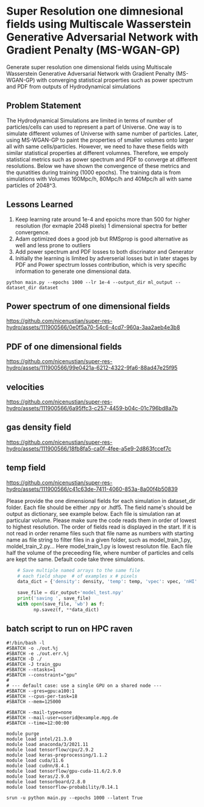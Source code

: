 # Super Resolution one dimnesional fields using Multiscale Wasserstein Generative Adversarial Network with Gradient Penalty (MS-WGAN-GP)

Generate super resolution one dimensional fields using Multiscale Wasserstein Generative Adversarial Network with Gradient Penalty (MS-WGAN-GP) with converging statistical properties such as power spectrum and PDF from outputs of Hydrodynamical simulations 

## Problem Statement

The Hydrodynamical Simulations are limited in terms of number of particles/cells can used to represent a part of Universe. One way is to simulate different volumes of Universe with same number of particles. Later, using MS-WGAN-GP to paint the properties of smaller volumes onto larger all with same cells/particles.  However, we need to have these fields with similar statistical properties at different volumnes. Therefore, we empoly statistical metrics such as power spectrum and PDF to converge at different resolutions. Below we have shown the convergence of these metrics and the qunatities during training (1000 epochs). The training data is from simulations with Volumes 160Mpc/h, 80Mpc/h and 40Mpc/h all with same particles of 2048^3.  

## Lessons Learned

1. Keep learning rate around 1e-4 and epoichs more than 500 for higher resolution (for exmaple 2048 pixels) 1 dimensional spectra for better convergence.
2. Adam optimized does a good job but RMSprop is good alternative as well and less prone to outliers
3. Add power spectrum and PDF losses to both discrinator and Generator
4. Initially the learning is limited by adverserial losses but in later stages by PDF and Power spectrum losses contribution, which is very specific information to generate one dimensional data. 


``` command
python main.py --epochs 1000 --lr 1e-4 --output_dir ml_output --dataset_dir dataset 
```

## Power spectrum of one dimensional fields
https://github.com/nicenustian/super-res-hydro/assets/111900566/0e0f5a70-54c6-4cd7-960a-3aa2aeb4e3b8

## PDF of one dimensional fields
https://github.com/nicenustian/super-res-hydro/assets/111900566/99e0421a-6212-4322-9fa6-88ad47e25f95

## velocities
https://github.com/nicenustian/super-res-hydro/assets/111900566/6a95ffc3-c257-4459-b04c-01c796bd8a7b

## gas density field
https://github.com/nicenustian/super-res-hydro/assets/111900566/18fb8fa5-ca0f-4fee-a5e9-2d863fccef7c

## temp field
https://github.com/nicenustian/super-res-hydro/assets/111900566/c41c63de-7411-4060-853a-8a00f4b50839




Please provide the one dimensional fields for each simulation in dataset_dir folder. Each file should be either .npy or .hdf5. The field name's should be output as dictionary, see example below. Each file is simulation ran at particular volume. Please make sure the code reads them in order of lowest to highest resolution. The order of fields read is displayed in the start. If it is not read in order rename files such that file name as numbers with starting name as file string to filter files in a given folder, such as model_train_1.py, moldel_train_2.py... Here model_train_1.py is lowest resoluton file. Each file half the volume of the preceeding file, where number of particles and cells are kept the same. Default code take three simulations. 

``` python
    # Save multiple named arrays to the same file
    # each field shape  # of examples x # pixels
    data_dict = {'density': density, 'temp': temp, 'vpec': vpec, 'nHI' : nHI}

    save_file = dir_output+'model_test.npy'
    print('saving ', save_file)
    with open(save_file, 'wb') as f:
          np.savez(f, **data_dict)
```



## batch script to run on HPC raven
```command
#!/bin/bash -l
#SBATCH -o ./out.%j
#SBATCH -e ./out.err.%j
#SBATCH -D ./
#SBATCH -J train_gpu
#SBATCH --ntasks=1
#SBATCH --constraint="gpu"
#
# --- default case: use a single GPU on a shared node ---
#SBATCH --gres=gpu:a100:1
#SBATCH --cpus-per-task=18
#SBATCH --mem=125000

#SBATCH --mail-type=none
#SBATCH --mail-user=userid@example.mpg.de
#SBATCH --time=12:00:00

module purge
module load intel/21.3.0
module load anaconda/3/2021.11
module load tensorflow/cpu/2.9.2
module load keras-preprocessing/1.1.2
module load cuda/11.6
module load cudnn/8.4.1
module load tensorflow/gpu-cuda-11.6/2.9.0
module load keras/2.9.0
module load tensorboard/2.8.0
module load tensorflow-probability/0.14.1

srun -u python main.py --epochs 1000 --latent True
```

